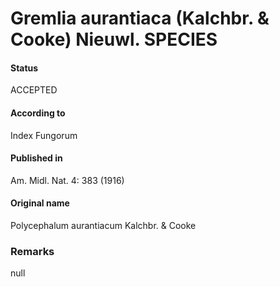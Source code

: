 Gremlia aurantiaca (Kalchbr. & Cooke) Nieuwl. SPECIES
=======

#### Status
ACCEPTED

#### According to
Index Fungorum

#### Published in
Am. Midl. Nat. 4: 383 (1916)

#### Original name
Polycephalum aurantiacum Kalchbr. & Cooke

### Remarks
null